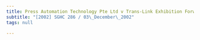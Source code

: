 ```yaml
---
title: Press Automation Technology Pte Ltd v Trans-Link Exhibition Forwarding Pte Ltd
subtitle: "[2002] SGHC 286 / 03\_December\_2002"
tags: null

---
```


